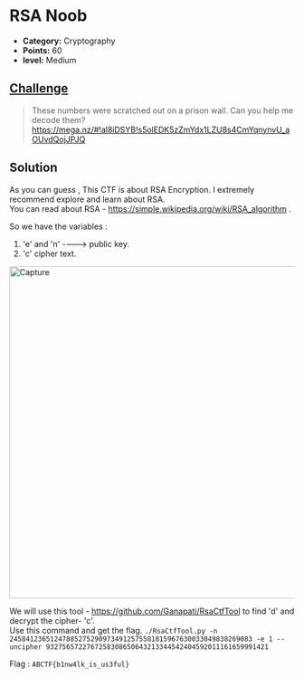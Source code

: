 # RSA Noob

* **Category:** Cryptography
* **Points:** 60
* **level:** Medium

## [Challenge](https://ctflearn.com/challenge/120)

> These numbers were scratched out on a prison wall. Can you help me decode them?   
> https://mega.nz/#!al8iDSYB!s5olEDK5zZmYdx1LZU8s4CmYqnynvU_aOUvdQojJPJQ  

## Solution

As you can guess , This CTF is about RSA Encryption. I extremely recommend explore and learn about RSA.  
You can read about RSA - https://simple.wikipedia.org/wiki/RSA_algorithm . 

So we have the variables :
1. 'e' and 'n' ----> public key.  
2. 'c' cipher text.  

<img width="587" alt="Capture" src="https://user-images.githubusercontent.com/57364083/78020414-197b8e00-735a-11ea-9244-ae8034d2ff69.PNG">

We will use this tool - https://github.com/Ganapati/RsaCtfTool to find 'd' and decrypt the cipher- 'c'.  
Use this command and get the flag. ```./RsaCtfTool.py -n 245841236512478852752909734912575581815967630033049838269083 -e 1 --uncipher 9327565722767258308650643213344542404592011161659991421```


Flag : ```ABCTF{b1nw4lk_is_us3ful} ```

